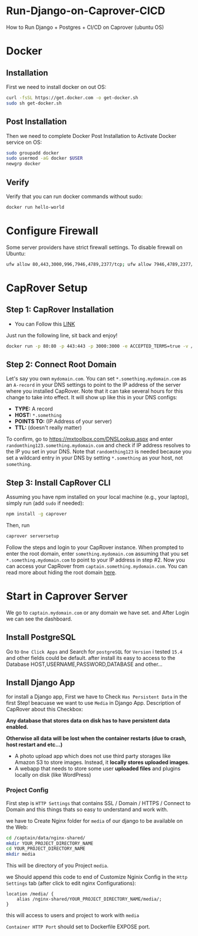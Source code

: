# Run-Django-on-Caprover-CICD
How to Run Django + Postgres + CI/CD on Caprover (ubuntu OS)

# Docker 
## Installation
First we need to install docker on out OS:
```bash
curl -fsSL https://get.docker.com -o get-docker.sh
sudo sh get-docker.sh
```

## Post Installation
Then we need to complete Docker Post Installation to Activate Docker service on OS:
```bash
sudo groupadd docker
sudo usermod -aG docker $USER
newgrp docker
```

## Verify
Verify that you can run docker commands without sudo:
```bash
docker run hello-world
```


# Configure Firewall
Some server providers have strict firewall settings. To disable firewall on Ubuntu:
```bash
ufw allow 80,443,3000,996,7946,4789,2377/tcp; ufw allow 7946,4789,2377/udp;
```


# CapRover Setup
## Step 1: CapRover Installation

- You can Follow this [LINK](https://caprover.com/docs/get-started.html)

Just run the following line, sit back and enjoy!
```bash
docker run -p 80:80 -p 443:443 -p 3000:3000 -e ACCEPTED_TERMS=true -v /var/run/docker.sock:/var/run/docker.sock -v /captain:/captain caprover/caprover
```

## Step 2: Connect Root Domain
Let's say you own `mydomain.com`. You can set `*.something.mydomain.com` as an `A-record` in your DNS settings to point to the IP address of the server where you installed CapRover. Note that it can take several hours for this change to take into effect. It will show up like this in your DNS configs:

- **TYPE:** A record
- **HOST:** `*.something`
- **POINTS TO:** (IP Address of your server)
- **TTL:** (doesn't really matter)

To confirm, go to https://mxtoolbox.com/DNSLookup.aspx and enter `randomthing123.something.mydomain.com` and check if IP address resolves to the IP you set in your DNS. Note that `randomthing123` is needed because you set a wildcard entry in your DNS by setting `*.something` as your host, not `something`.

## Step 3: Install CapRover CLI
Assuming you have npm installed on your local machine (e.g., your laptop), simply run (add `sudo` if needed):
```bash
npm install -g caprover
```
Then, run
```bash
caprover serversetup
```
Follow the steps and login to your CapRover instance. When prompted to enter the root domain, enter `something.mydomain.com` assuming that you set `*.something.mydomain.com` to point to your IP address in step #2. Now you can access your CapRover from `captain.something.mydomain.com`. You can read more about hiding the root domain [here](https://caprover.com/docs/best-practices.html#hidden-root-domain).


# Start in Caprover Server
We go to `captain.mydomain.com` or any domain we have set. and After Login we can see the dashboard.

## Install PostgreSQL
Go to `One Click Apps` and Search for `postgreSQL`
for `Version` i tested `15.4` and other fields could be default.
after install its easy to access to the Database HOST,USERNAME,PASSWORD,DATABASE and other...

## Install Django App
for install a Django app, First we have to Check `Has Persistent Data` in the first Step! beacuase we want to use `Media` in Django App.
Description of CapRover about this Checkbox:

**Any database that stores data on disk has to have persistent data enabled.**

**Otherwise all data will be lost when the container restarts (due to crash, host restart and etc...)**

- A photo upload app which does not use third party storages like Amazon S3 to store images. Instead, it **locally stores uploaded images**.
- A webapp that needs to store some user **uploaded files** and plugins locally on disk (like WordPress)

### Project Config
First step is `HTTP Settings` that contains SSL / Domain / HTTPS / Connect to Domain and this things thats so easy to understand and work with.

we have to Create Nginx folder for `media` of our django to be available on the Web:

```bash
cd /captain/data/nginx-shared/
mkdir YOUR_PROJECT_DIRECTORY_NAME
cd YOUR_PROJECT_DIRECTORY_NAME
mkdir media
```
This will be directory of you Project `media`.


we Should append this code to end of Customize Nginix Config in the `Http Settings` tab (after click to edit nginx Configurations):
```
location /media/ {
    alias /nginx-shared/YOUR_PROJECT_DIRECTORY_NAME/media/;
}
```
this will access to users and project to work with `media`

`Container HTTP Port` should set to Dockerfile EXPOSE port.  

